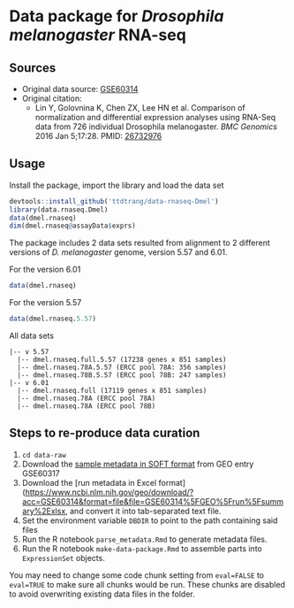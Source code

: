 # Data package for _Drosophila melanogaster_ RNA-seq

## Sources

* Original data source: [GSE60314](https://www.ncbi.nlm.nih.gov/geo/query/acc.cgi?acc=GSE60314)
* Original citation:
  * Lin Y, Golovnina K, Chen ZX, Lee HN et al. Comparison of normalization and differential expression analyses using RNA-Seq data from 726 individual Drosophila melanogaster. _BMC Genomics_ 2016 Jan 5;17:28. PMID: [26732976](https://www.ncbi.nlm.nih.gov/pubmed/26732976)

## Usage

Install the package, import the library and load the data set

```R
devtools::install_github('ttdtrang/data-rnaseq-Dmel')
library(data.rnaseq.Dmel)
data(dmel.rnaseq)
dim(dmel.rnaseq@assayData$exprs)
```

The package includes 2 data sets resulted from alignment to 2 different versions of _D. melanogaster_ genome, version 5.57 and 6.01.

For the version 6.01

```R
data(dmel.rnaseq)
```

For the version 5.57

```R
data(dmel.rnaseq.5.57)
```

All data sets

```
|-- v 5.57
  |-- dmel.rnaseq.full.5.57 (17238 genes x 851 samples)
  |-- dmel.rnaseq.78A.5.57 (ERCC pool 78A: 356 samples)
  |-- dmel.rnaseq.78B.5.57 (ERCC pool 78B: 247 samples)
|-- v 6.01
  |-- dmel.rnaseq.full (17119 genes x 851 samples)
  |-- dmel.rnaseq.78A (ERCC pool 78A)
  |-- dmel.rnaseq.78A (ERCC pool 78B)
```
## Steps to re-produce data curation

1. `cd data-raw`
2. Download the [sample metadata in SOFT format](ftp://ftp.ncbi.nlm.nih.gov/geo/series/GSE60nnn/GSE60314/soft/GSE60314_family.soft.gz) from GEO entry GSE60317
3. Download the [run metadata in Excel format](https://www.ncbi.nlm.nih.gov/geo/download/?acc=GSE60314&format=file&file=GSE60314%5FGEO%5Frun%5Fsummary%2Exlsx, and convert it into tab-separated text file.
3. Set the environment variable `DBDIR` to point to the path containing said files
4. Run the R notebook `parse_metadata.Rmd` to generate metadata files.
5. Run the R notebook `make-data-package.Rmd` to assemble parts into `ExpressionSet` objects.

 You may need to change some code chunk setting from `eval=FALSE` to `eval=TRUE` to make sure all chunks would be run. These chunks are disabled to avoid overwriting existing data files in the folder.
